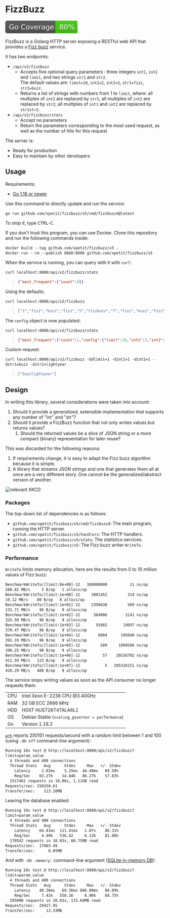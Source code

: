 # FizzBuzz

![coverage](./coverage.svg)

FizzBuzz is a Golang HTTP server exposing a RESTful web API that provides a [Fizz buzz](https://en.wikipedia.org/wiki/Fizz_buzz) service.

It has two endpoints:

- `/api/v2/fizzbuzz`
  - Accepts five optional query parameters : three integers `int1`, `int2` and `limit`, and two strings `str1` and `str2`.<br>
    The default values are: `limit=10`, `int1=2`, `int2=3`, `str1=fizz`, `str2=buzz`.
  - Returns a list of strings with numbers from 1 to `limit`, where: all multiples of `int1` are replaced by `str1`, all multiples of `int2` are replaced by `str2`, all multiples of `int1` and `int2` are replaced by `str1str2`.
- `/api/v2/fizzbuzz/stats`
  - Accept no parameters
  - Return the parameters corresponding to the most used request, as well as the number of hits for this request

The server is:

- Ready for production
- Easy to maintain by other developers

## Usage

Requirements:

- [Go 1.18 or newer](https://golang.org/dl/)

Use this command to directly update and run the service:

```
go run github.com/xpetit/fizzbuzz/v5/cmd/fizzbuzzd@latest
```

To stop it, type <kbd>CTRL</kbd>-<kbd>C</kbd>.

If you don't trust this program, you can use Docker. Clone this repository and run the following commands inside:

```
docker build --tag github.com/xpetit/fizzbuzz/v5 .
docker run --rm --publish 8080:8080 github.com/xpetit/fizzbuzz/v5
```

When the service is running, you can query with it with `curl`:

```
curl localhost:8080/api/v2/fizzbuzz/stats
```

> <!-- prettier-ignore -->
> ```json
> {"most_frequent":{"count":0}}
> ```

Using the defaults:

```
curl localhost:8080/api/v2/fizzbuzz
```

> <!-- prettier-ignore -->
> ```json
> ["1","fizz","buzz","fizz","5","fizzbuzz","7","fizz","buzz","fizz"]
> ```

The `config` object is now populated:

```
curl localhost:8080/api/v2/fizzbuzz/stats
```

> <!-- prettier-ignore -->
> ```json
> {"most_frequent":{"count":1,"config":{"limit":10,"int1":2,"int2":3,"str1":"fizz","str2":"buzz"}}}
> ```

Custom request:

```
curl localhost:8080/api/v2/fizzbuzz -Gdlimit=1 -dint1=1 -dint2=1 -dstr1=buzz -dstr2=lightyear
```

> ```json
> ["buzzlightyear"]
> ```

## Design

In writing this library, several considerations were taken into account:

1. Should it provide a generalized, extensible implementation that supports any number of "int" and "str"?
2. Should it provide a FizzBuzz function that not only writes values but returns values?
   1. Should the returned values be a slice of JSON string or a more compact (binary) representation for later reuse?

This was discarded for the following reasons:

1. If requirements change, it is easy to adapt the Fizz buzz algorithm because it is simple.
2. A library that streams JSON strings and one that generates them all at once are a very different story. One cannot be the generalized/abstract version of another.

![relevant XKCD](https://imgs.xkcd.com/comics/the_general_problem.png)

### Packages

The top-down list of dependencies is as follows:

- `github.com/xpetit/fizzbuzz/v5/cmd/fizzbuzzd`: The main program, running the HTTP server.
- `github.com/xpetit/fizzbuzz/v5/handlers`: The HTTP handlers.
- `github.com/xpetit/fizzbuzz/v5/stats`: The statistics services.
- `github.com/xpetit/fizzbuzz/v5`: The Fizz buzz writer `WriteTo`.

### Performance

`WriteTo` limits memory allocation, here are the results from 0 to 10 million values of Fizz buzz:

```
BenchmarkWriteTo/[limit:0e+00]-12   100000000          11 ns/op   268.82 MB/s     3 B/op   1 allocs/op
BenchmarkWriteTo/[limit:1e+00]-12     3801452         314 ns/op    19.12 MB/s    80 B/op   8 allocs/op
BenchmarkWriteTo/[limit:1e+01]-12     2356630         509 ns/op   131.71 MB/s    96 B/op   9 allocs/op
BenchmarkWriteTo/[limit:1e+02]-12      564086        2141 ns/op   325.50 MB/s    96 B/op   9 allocs/op
BenchmarkWriteTo/[limit:1e+03]-12       55982       19697 ns/op   370.47 MB/s    96 B/op   9 allocs/op
BenchmarkWriteTo/[limit:1e+04]-12        6004      195040 ns/op   391.19 MB/s    96 B/op   9 allocs/op
BenchmarkWriteTo/[limit:1e+05]-12         589     1999506 ns/op   398.25 MB/s    98 B/op   9 allocs/op
BenchmarkWriteTo/[limit:1e+06]-12          57    20156702 ns/op   411.59 MB/s   123 B/op   9 allocs/op
BenchmarkWriteTo/[limit:1e+07]-12           5   205326151 ns/op   420.29 MB/s   408 B/op   9 allocs/op
```

The service stops writing values as soon as the API consumer no longer requests them.

|     |                                                  |
| --- | ------------------------------------------------ |
| CPU | Intel Xeon E-2236 CPU @3.40GHz                   |
| RAM | 32 GB ECC 2666 MHz                               |
| HDD | HGST HUS726T4TALA6L1                             |
| OS  | Debian Stable (`scaling_governor = performance`) |
| Go  | Version 1.18.2                                   |

[`wrk`](https://github.com/wg/wrk) reports 250151 requests/second with a random limit between 1 and 100 (using `-db off` command-line argument):

```
Running 10s test @ http://localhost:8080/api/v2/fizzbuzz?limit=param_value
  4 threads and 400 connections
  Thread Stats   Avg      Stdev     Max   +/- Stdev
    Latency     2.02ms    3.25ms  44.49ms   89.50%
    Req/Sec    63.27k    14.84k   86.27k    57.83%
  2517462 requests in 10.06s, 1.11GB read
Requests/sec: 250150.61
Transfer/sec:    113.18MB
```

Leaving the database enabled:

```
Running 10s test @ http://localhost:8080/api/v2/fizzbuzz?limit=param_value
  4 threads and 400 connections
  Thread Stats   Avg      Stdev     Max   +/- Stdev
    Latency    64.81ms  111.41ms   1.07s    88.31%
    Req/Sec     4.49k   536.42     6.13k    81.00%
  178542 requests in 10.03s, 80.75MB read
Requests/sec:  17803.49
Transfer/sec:      8.05MB
```

And with `-db :memory:` command-line argument ([SQLite in-memory DB](https://www.sqlite.org/inmemorydb.html)):

```
Running 10s test @ http://localhost:8080/api/v2/fizzbuzz?limit=param_value
  4 threads and 400 connections
  Thread Stats   Avg      Stdev     Max   +/- Stdev
    Latency    40.36ms   69.36ms 686.09ms   88.09%
    Req/Sec     7.41k   558.16     8.96k    68.75%
  295090 requests in 10.03s, 133.64MB read
Requests/sec:  29427.95
Transfer/sec:     13.33MB
```
